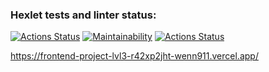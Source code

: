 ### Hexlet tests and linter status:
[![Actions Status](https://github.com/Wenn911/frontend-project-lvl3/workflows/hexlet-check/badge.svg)](https://github.com/Wenn911/frontend-project-lvl3/actions)
[![Maintainability](https://api.codeclimate.com/v1/badges/37c65199d3118c5cb2b7/maintainability)](https://codeclimate.com/github/Wenn911/frontend-project-lvl3/maintainability)
[![Actions Status](https://github.com/Wenn911/frontend-project-lvl3/workflows/CI/badge.svg)](https://github.com/Wenn911/frontend-project-lvl3/actions)

https://frontend-project-lvl3-r42xp2jht-wenn911.vercel.app/